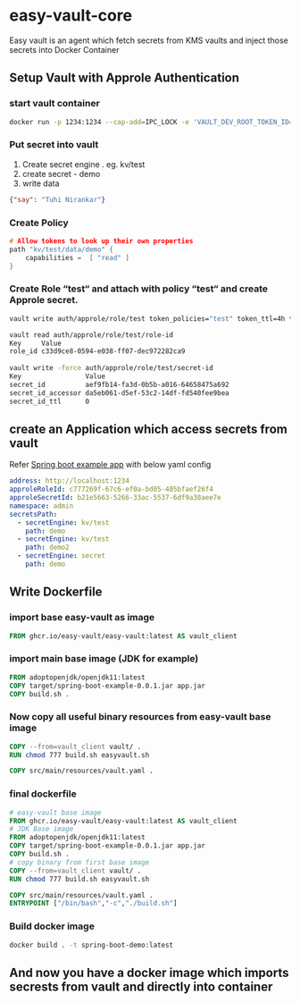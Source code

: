 # easy-vault-core

Easy vault is an agent which fetch secrets from KMS vaults and inject those secrets into Docker Container

## Setup Vault with Approle Authentication

### start vault container
```bash
docker run -p 1234:1234 --cap-add=IPC_LOCK -e 'VAULT_DEV_ROOT_TOKEN_ID=myroot' -e 'VAULT_DEV_LISTEN_ADDRESS=0.0.0.0:1234' vault
```
### Put secret into vault

1. Create secret engine . eg. kv/test
2. create secret - demo  
3. write data
   
```json
{"say": "Tuhi Nirankar"}
```

### Create Policy
```h
# Allow tokens to look up their own properties
path "kv/test/data/demo" {
    capabilities =  [ "read" ]
}
```
### Create Role “test“ and attach with policy “test“ and create Approle secret.

```bash 
vault write auth/approle/role/test token_policies="test" token_ttl=4h token_max_ttl=4h

vault read auth/approle/role/test/role-id
Key     Value                               
role_id c33d9ce8-0594-e038-ff07-dec972282ca9
  
vault write -force auth/approle/role/test/secret-id
Key                Value                               
secret_id          aef9fb14-fa3d-0b5b-a016-64658475a692
secret_id_accessor da5eb061-d5ef-53c2-14df-fd540fee9bea
secret_id_ttl      0
```

## create an Application which access secrets from vault
Refer [Spring boot example app](https://github.com/easy-vault/easy-vault-example) with  below yaml config

```YAML
address: http://localhost:1234
approleRoleId: c777269f-67c6-ef0a-bd05-405bfaef26f4
approleSecretId: b21e5663-5266-33ac-5537-6df9a38aee7e
namespace: admin
secretsPath:
  - secretEngine: kv/test
    path: demo
  - secretEngine: kv/test
    path: demo2
  - secretEngine: secret
    path: demo
```

## Write Dockerfile 
### import base easy-vault as image 

```dockerfile
FROM ghcr.io/easy-vault/easy-vault:latest AS vault_client
```

### import main base image (JDK for example)

```dockerfile
FROM adoptopenjdk/openjdk11:latest
COPY target/spring-boot-example-0.0.1.jar app.jar
COPY build.sh .
```
### Now copy all useful binary resources from easy-vault base image

```dockerfile
COPY --from=vault_client vault/ .
RUN chmod 777 build.sh easyvault.sh

COPY src/main/resources/vault.yaml .
```

### final dockerfile

```Dockerfile
# easy-vault base image
FROM ghcr.io/easy-vault/easy-vault:latest AS vault_client
# JDK Base image
FROM adoptopenjdk/openjdk11:latest
COPY target/spring-boot-example-0.0.1.jar app.jar
COPY build.sh .
# copy binary from first base image
COPY --from=vault_client vault/ .
RUN chmod 777 build.sh easyvault.sh

COPY src/main/resources/vault.yaml .
ENTRYPOINT ["/bin/bash","-c","./build.sh"]
```
### Build docker image

```bash
docker build . -t spring-boot-demo:latest
```
## And now you have a docker image which imports secrests from vault and directly into container 
